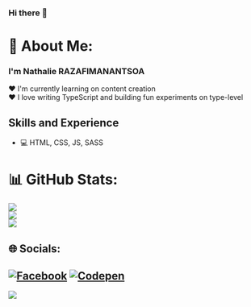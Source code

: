 ### Hi there 👋

<!--
**Nathal97/Nathal97** is a ✨ _special_ ✨ repository because its `README.md` (this file) appears on your GitHub profile.

Here are some ideas to get you started:  

- 🔭 I’m currently working on ...
- 🌱 I’m currently learning ...
- 👯 I’m looking to collaborate on ...
- 🤔 I’m looking for help with ...
- 💬 Ask me about ...
- 📫 How to reach me: ...
- 😄 Pronouns: ...
- ⚡ Fun fact: ...
-->
# 💫 About Me:

<h3>      I'm <strong>Nathalie RAZAFIMANANTSOA</strong></h3>


 ❤️ I'm currently learning on content creation<br>
 ❤️ I love writing TypeScript and building fun experiments on type-level

## Skills and Experience

* 💻 HTML, CSS, JS, SASS



<!-- # 💻 Tech Stack:
![C](https://img.shields.io/badge/c-%2300599C.svg?style=flat&logo=c&logoColor=white) ![CSS3](https://img.shields.io/badge/css3-%231572B6.svg?style=flat-square&logo=css3&logoColor=white) ![Java](https://img.shields.io/badge/java-%23ED8B00.svg?style=flat&logo=java&logoColor=white) ![JavaScript](https://img.shields.io/badge/javascript-%23323330.svg?style=flat-square&logo=javascript&logoColor=%23F7DF1E) ![PHP](https://img.shields.io/badge/php-%23777BB4.svg?style=flat&logo=php&logoColor=white) ![Chart.js](https://img.shields.io/badge/chart.js-F5788D.svg?style=flat-square&logo=chart.js&logoColor=white) ![Apache](https://img.shields.io/badge/apache-%23D42029.svg?style=flat&logo=apache&logoColor=white) ![MariaDB](https://img.shields.io/badge/MariaDB-003545?style=flat-square&logo=mariadb&logoColor=white) ![MySQL](https://img.shields.io/badge/mysql-%2300f.svg?style=flat&logo=mysql&logoColor=white) 	![Figma](https://img.shields.io/badge/figma-%23F24E1E.svg?style=flat-square&logo=figma&logoColor=white) ![Adobe XD](https://img.shields.io/badge/Adobe%20XD-470137?style=flat&logo=Adobe%20XD&logoColor=#FF61F6) -->



# 📊 GitHub Stats:
![](https://github-readme-stats.vercel.app/api?username=Nathal97&theme=buefy&hide_border=true&include_all_commits=false&count_private=false)<br/>
![](https://github-readme-streak-stats.herokuapp.com/?user=Nathal97&theme=buefy&hide_border=true)<br/>
![](https://github-readme-stats.vercel.app/api/top-langs/?username=Nathal97&theme=buefy&hide_border=true&include_all_commits=false&count_private=false&layout=compact)

## 🌐 Socials:
[![Facebook](https://img.shields.io/badge/Facebook-%231877F2.svg?logo=Facebook&logoColor=white)](https://facebook.com/Nathalie.Razafimanantsoa.73) [![Codepen](https://img.shields.io/badge/Codepen-000000?style=for-the-badge&logo=codepen&logoColor=white)](https://codepen.io/Nathal97) 
---



[![](https://visitcount.itsvg.in/api?id=Nathal97&label=Profile%20Views&icon=7&pretty=false)](https://visitcount.itsvg.in)

<!-- Proudly created with GPRM ( https://gprm.itsvg.in ) -->
